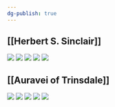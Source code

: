 ```yaml
---
dg-publish: true
---
```

## [[Herbert S. Sinclair]]
![](https://i.imgur.com/9lJUuwY.jpeg)
![](https://i.imgur.com/LNu5Mvx.jpeg)
![](https://i.imgur.com/cVnOAdB.jpeg)
![](https://i.imgur.com/uhKax76.jpeg)
![](https://i.imgur.com/5gq4bB4.jpeg)

## [[Auravei of Trinsdale]]
![](https://i.imgur.com/35XnLgp.png)
![](https://i.imgur.com/NItbSu1.png)
![](https://i.imgur.com/QKeL8pp.png)
![](https://i.imgur.com/dIWUH64.png)
![](https://i.imgur.com/s9D8OL4.png)
